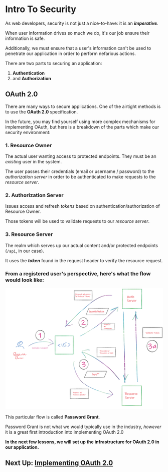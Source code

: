 # Intro To Security

As web developers, security is not just a nice-to-have: it is an ***imperative***.

When user information drives so much we do, it's our job ensure their information is safe.

Additionally, we must ensure that a user's information can't be used to penetrate our application in order to perform nefarious actions.


There are two parts to securing an application:
1. **Authentication**
2. and **Authorization**

## OAuth 2.0

There are many ways to secure applications. One of the airtight methods is to use the **OAuth 2.0** specification.

In the future, you may find yourself using more complex mechanisms for implementing OAuth, but here is a breakdown of the parts which make our security environment:

### 1. Resource Owner

The actual user wanting access to protected endpoints. They must be an *existing* user in the system.

The user passes their credentials (email or username / password) to the *authorization server* in order to be authenticated to make requests to the *resource server*.

### 2. Authorization Server 

Issues access and refresh *tokens* based on authentication/authorization of Resource Owner.

Those tokens will be used to validate requests to our *resource server*.

### 3. Resource Server

The realm which serves up our actual content and/or protected endpoints (`/api`, in our case).

It uses the ***token*** found in the request header to verify the resource request.


### From a registered user's perspective, here's what the flow would look like:

![OAuthPasswordGrant](../auth.png)

This particular flow is called **Password Grant**. 

Password Grant is not what we would typically use in the industry, *however* it is a great first introduction into implementing OAuth 2.0

**In the next few lessons, we will set up the infrastructure for OAuth 2.0 in our application.**

## Next Up: [Implementing OAuth 2.0](19-implementing-oauth.md)

